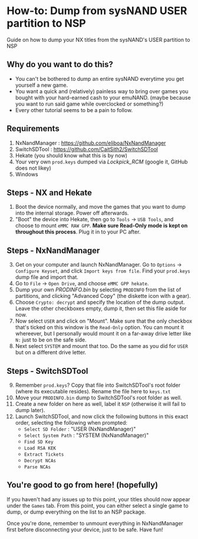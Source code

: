 # How-to: Dump from sysNAND USER partition to NSP
Guide on how to dump your NX titles from the sysNAND's USER partition to NSP

## Why do you want to do this?
- You can't be bothered to dump an entire sysNAND everytime you get yourself a new game.
- You want a quick and (relatively) painless way to bring over games you bought with your hard-earned cash to your emuNAND. (maybe because you want to run said game while overclocked or something?)
- Every other tutorial seems to be a pain to follow.

## Requirements
1. NxNandManager : https://github.com/eliboa/NxNandManager
2. SwitchSDTool : https://github.com/CaitSith2/SwitchSDTool
3. Hekate (you should know what this is by now)
4. Your very own `prod.keys` dumped via *Lockpick_RCM* (google it, GitHub does not likey)
5. Windows

## Steps - NX and Hekate
1. Boot the device normally, and move the games that you want to dump into the internal storage. Power off afterwards.
2. "Boot" the device into Hekate, then go to `Tools` -> `USB Tools`, and choose to mount `eMMC RAW GPP`. **Make sure Read-Only mode is kept on throughout this process**. Plug it in to your PC after.

## Steps - NxNandManager
3. Get on your computer and launch NxNandManager. Go to `Options` -> `Configure Keyset`, and click `Import keys from file`. Find your `prod.keys` dump file and import that.
4. Go to `File` -> `Open Drive`, and choose `eMMC GPP hekate`.
5. Dump your own *PRODINFO.bin* by selecting `PRODINFO` from the list of partitions, and clicking "Advanced Copy" (the diskette icon with a gear).
6. Choose `Crypto: decrypt` and specify the location of the dump output. Leave the other checkboxes empty, dump it, then set this file aside for now.
7. Now select `USER` and click on "Mount". Make sure that the only checkbox that's ticked on this window is the `Read-Only` option. You can mount it whereever, but I personally would mount it on a far-away drive letter like `N:` just to be on the safe side.
8. Next select `SYSTEM` and mount that too. Do the same as you did for `USER` but on a different drive letter.

## Steps - SwitchSDTool
9. Remember `prod.keys`? Copy that file into SwitchSDTool's root folder (where its executable resides). Rename the file here to `keys.txt`
10. Move your `PRODINFO.bin` dump to SwitchSDTool's root folder as well.
11. Create a new folder on here as well, label it `NSP` (otherwise it will fail to dump later).
12. Launch SwitchSDTool, and now click the following buttons in this exact order, selecting the following when prompted:
    - `Select SD Folder` : "USER (NxNandManager)"
    - `Select System Path` : "SYSTEM (NxNandManager)"
    - `Find SD Key`
    - `Load RSA KEK`
    - `Extract Tickets`
    - `Decrypt NCAs`
    - `Parse NCAs`

## You're good to go from here! (hopefully)
If you haven't had any issues up to this point, your titles should now appear under the `Games` tab. From this point, you can either select a single game to dump, or dump everything on the list to an NSP package.

Once you're done, remember to unmount everything in NxNandManager first before disconnecting your device, just to be safe. Have fun!
